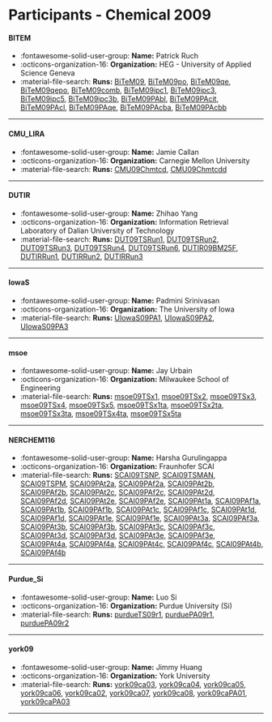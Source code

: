 # Participants - Chemical 2009 

#### BITEM
 - :fontawesome-solid-user-group: **Name:** Patrick Ruch
 - :octicons-organization-16: **Organization:** HEG - University of Applied Science Geneva 
 - :material-file-search: **Runs:** [BiTeM09](./runs.md#bitem09), [BiTeM09po](./runs.md#bitem09po), [BiTeM09qe](./runs.md#bitem09qe), [BiTeM09qepo](./runs.md#bitem09qepo), [BiTeM09comb](./runs.md#bitem09comb), [BiTeM09ipc1](./runs.md#bitem09ipc1), [BiTeM09ipc3](./runs.md#bitem09ipc3), [BiTeM09ipc5](./runs.md#bitem09ipc5), [BiTeM09ipc3b](./runs.md#bitem09ipc3b), [BiTeM09PAbl](./runs.md#bitem09pabl), [BiTeM09PAcit](./runs.md#bitem09pacit), [BiTeM09PAcl](./runs.md#bitem09pacl), [BiTeM09PAqe](./runs.md#bitem09paqe), [BiTeM09PAcba](./runs.md#bitem09pacba), [BiTeM09PAcbb](./runs.md#bitem09pacbb)

---
#### CMU_LIRA
 - :fontawesome-solid-user-group: **Name:** Jamie Callan
 - :octicons-organization-16: **Organization:** Carnegie Mellon University
 - :material-file-search: **Runs:** [CMU09Chmtcd](./runs.md#cmu09chmtcd), [CMU09Chmtcdd](./runs.md#cmu09chmtcdd)

---
#### DUTIR
 - :fontawesome-solid-user-group: **Name:** Zhihao Yang
 - :octicons-organization-16: **Organization:** Information Retrieval Laboratory of Dalian University of Technology
 - :material-file-search: **Runs:** [DUT09TSRun1](./runs.md#dut09tsrun1), [DUT09TSRun2](./runs.md#dut09tsrun2), [DUT09TSRun3](./runs.md#dut09tsrun3), [DUT09TSRun4](./runs.md#dut09tsrun4), [DUT09TSRun6](./runs.md#dut09tsrun6), [DUTIR09BM25F](./runs.md#dutir09bm25f), [DUTIRRun1](./runs.md#dutirrun1), [DUTIRRun2](./runs.md#dutirrun2), [DUTIRRun3](./runs.md#dutirrun3)

---
#### IowaS
 - :fontawesome-solid-user-group: **Name:** Padmini Srinivasan
 - :octicons-organization-16: **Organization:** The University of Iowa
 - :material-file-search: **Runs:** [UIowaS09PA1](./runs.md#uiowas09pa1), [UIowaS09PA2](./runs.md#uiowas09pa2), [UIowaS09PA3](./runs.md#uiowas09pa3)

---
#### msoe
 - :fontawesome-solid-user-group: **Name:** Jay Urbain
 - :octicons-organization-16: **Organization:** Milwaukee School of Engineering
 - :material-file-search: **Runs:** [msoe09TSx1](./runs.md#msoe09tsx1), [msoe09TSx2](./runs.md#msoe09tsx2), [msoe09TSx3](./runs.md#msoe09tsx3), [msoe09TSx4](./runs.md#msoe09tsx4), [msoe09TSx5](./runs.md#msoe09tsx5), [msoe09TSx1ta](./runs.md#msoe09tsx1ta), [msoe09TSx2ta](./runs.md#msoe09tsx2ta), [msoe09TSx3ta](./runs.md#msoe09tsx3ta), [msoe09TSx4ta](./runs.md#msoe09tsx4ta), [msoe09TSx5ta](./runs.md#msoe09tsx5ta)

---
#### NERCHEM116
 - :fontawesome-solid-user-group: **Name:** Harsha Gurulingappa
 - :octicons-organization-16: **Organization:** Fraunhofer SCAI
 - :material-file-search: **Runs:** [SCAI09TSNP](./runs.md#scai09tsnp), [SCAI09TSMAN](./runs.md#scai09tsman), [SCAI09TSPM](./runs.md#scai09tspm), [SCAI09PAt2a](./runs.md#scai09pat2a), [SCAI09PAf2a](./runs.md#scai09paf2a), [SCAI09PAt2b](./runs.md#scai09pat2b), [SCAI09PAf2b](./runs.md#scai09paf2b), [SCAI09PAt2c](./runs.md#scai09pat2c), [SCAI09PAf2c](./runs.md#scai09paf2c), [SCAI09PAt2d](./runs.md#scai09pat2d), [SCAI09PAf2d](./runs.md#scai09paf2d), [SCAI09PAt2e](./runs.md#scai09pat2e), [SCAI09PAf2e](./runs.md#scai09paf2e), [SCAI09PAt1a](./runs.md#scai09pat1a), [SCAI09PAf1a](./runs.md#scai09paf1a), [SCAI09PAt1b](./runs.md#scai09pat1b), [SCAI09PAf1b](./runs.md#scai09paf1b), [SCAI09PAt1c](./runs.md#scai09pat1c), [SCAI09PAf1c](./runs.md#scai09paf1c), [SCAI09PAt1d](./runs.md#scai09pat1d), [SCAI09PAf1d](./runs.md#scai09paf1d), [SCAI09PAt1e](./runs.md#scai09pat1e), [SCAI09PAf1e](./runs.md#scai09paf1e), [SCAI09PAt3a](./runs.md#scai09pat3a), [SCAI09PAf3a](./runs.md#scai09paf3a), [SCAI09PAt3b](./runs.md#scai09pat3b), [SCAI09PAf3b](./runs.md#scai09paf3b), [SCAI09PAt3c](./runs.md#scai09pat3c), [SCAI09PAf3c](./runs.md#scai09paf3c), [SCAI09PAt3d](./runs.md#scai09pat3d), [SCAI09PAf3d](./runs.md#scai09paf3d), [SCAI09PAt3e](./runs.md#scai09pat3e), [SCAI09PAf3e](./runs.md#scai09paf3e), [SCAI09PAt4a](./runs.md#scai09pat4a), [SCAI09PAf4a](./runs.md#scai09paf4a), [SCAI09PAt4c](./runs.md#scai09pat4c), [SCAI09PAf4c](./runs.md#scai09paf4c), [SCAI09PAt4b](./runs.md#scai09pat4b), [SCAI09PAf4b](./runs.md#scai09paf4b)

---
#### Purdue_Si
 - :fontawesome-solid-user-group: **Name:** Luo Si
 - :octicons-organization-16: **Organization:** Purdue University (Si)
 - :material-file-search: **Runs:** [purdueTS09r1](./runs.md#purduets09r1), [purduePA09r1](./runs.md#purduepa09r1), [purduePA09r2](./runs.md#purduepa09r2)

---
#### york09
 - :fontawesome-solid-user-group: **Name:** Jimmy Huang
 - :octicons-organization-16: **Organization:** York University
 - :material-file-search: **Runs:** [york09ca03](./runs.md#york09ca03), [york09ca04](./runs.md#york09ca04), [york09ca05](./runs.md#york09ca05), [york09ca06](./runs.md#york09ca06), [york09ca02](./runs.md#york09ca02), [york09ca07](./runs.md#york09ca07), [york09ca08](./runs.md#york09ca08), [york09caPA01](./runs.md#york09capa01), [york09caPA03](./runs.md#york09capa03)

---
